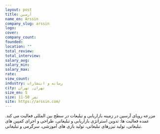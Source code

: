 ```yaml
---
layout: post
title: آرسین
name_en: Arssin
company_slug: arssin
logo: 
cover: 
company_count:
founded:
location: ""
total_review: 
total_interview: 
salary_avg: 
salary_min: 
salary_max: 
rate: 
view_count: 
industry: رسانه و انتشارات
city: تهران, تهران
size_en: S
size: 11-50 نفر
site: https://arssin.com/
---
```


مزرعه رویای آرسین در زمینه بازاریابی و تبلیغات در سطح بین المللی فعالیت می کند.
عمده فعالیت ها: تدوین استراتژی بازاریابی و تبلیغاتی، طراحی و اجرای کمپین های تبلیغاتی، تولید تیزرهای تبلیغاتی، تولید بازی های آموزشی، سرگرمی و تبلیغاتی.